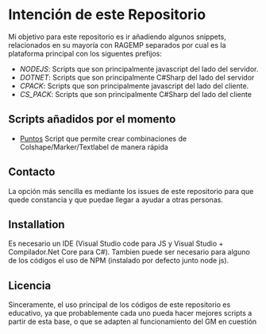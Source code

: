 # Intención de este Repositorio
    
Mi objetivo para este repositorio es ir añadiendo algunos snippets, relacionados en su mayoría con RAGEMP separados por cual es la plataforma principal con los siguentes prefijos:
    
- *NODEJS*: Scripts que son principalmente  javascript del lado del servidor.
- *DOTNET*: Scripts que son principalmente  C#Sharp del lado del servidor
- *CPACK*: Scripts que son principalmente  javascript del lado del cliente.
- *CS_PACK*: Scripts que son principalmente C#Sharp del lado del cliente
## Scripts añadidos por el momento
    
   - [Puntos] Script que permite crear combinaciones de Colshape/Marker/Textlabel de manera rápida
  
  ## Contacto
   La opción más sencilla es mediante los issues de este repositorio para que quede constancia y que puedae llegar a ayudar a otras personas.
    
    
  ## Installation
    
Es necesario un IDE (Visual Studio code para JS y Visual Studio + Compilador.Net Core para C#). Tambien puede ser necesario para alguno de los códigos el uso de NPM (instalado por defecto junto node js).
  ## Licencia
    
Sinceramente, el uso principal de los códigos de este repositorio es educativo, ya que probablemente cada uno pueda hacer mejores scripts a partir de esta base, o que se adapten al funcionamiento del GM en cuestión
    
    
[Puntos]: <https://github.com/Arster5741/minisnippets/tree/main/NODEJS_Puntos>
    
